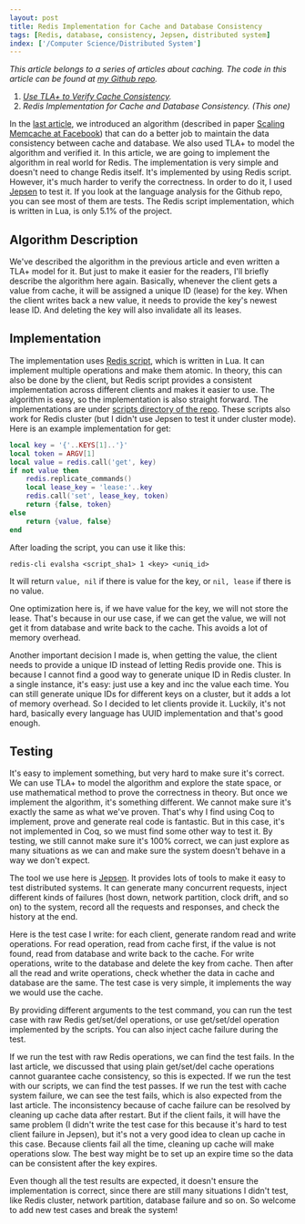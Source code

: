 ```yaml
---
layout: post
title: Redis Implementation for Cache and Database Consistency
tags: [Redis, database, consistency, Jepsen, distributed system]
index: ['/Computer Science/Distributed System']
---
```


*This article belongs to a series of articles about caching. The code in this article can be found at [my Github repo](https://github.com/wb14123/redis_lease).*

1. *[Use TLA+ to Verify Cache Consistency](/2020-11-02-Use-TLA+-to-Verify-Cache-Consistency.html).*
2. *Redis Implementation for Cache and Database Consistency. (This one)*

In the [last article](/2020-11-02-Use-TLA+-to-Verify-Cache-Consistency.html), we introduced an algorithm (described in paper [Scaling Memcache at Facebook](https://pdos.csail.mit.edu/6.824/papers/memcache-fb.pdf)) that can do a better job to maintain the data consistency between cache and database. We also used TLA+ to model the algorithm and verified it. In this article, we are going to implement the algorithm in real world for Redis. The implementation is very simple and doesn't need to change Redis itself. It's implemented by using Redis script. However, it's much harder to verify the correctness. In order to do it, I used [Jepsen](https://jepsen.io/) to test it. If you look at the language analysis for the Github repo, you can see most of them are tests. The Redis script implementation, which is written in Lua, is only 5.1% of the project.

## Algorithm Description

We've described the algorithm in the previous article and even written a TLA+ model for it. But just to make it easier for the readers, I'll briefly describe the algorithm here again. Basically, whenever the client gets a value from cache, it will be assigned a unique ID (lease) for the key. When the client writes back a new value, it needs to provide the key's newest lease ID. And deleting the key will also invalidate all its leases.

## Implementation

The implementation uses [Redis script](https://redis.io/commands/eval), which is written in Lua. It can implement multiple operations and make them atomic. In theory, this can also be done by the client, but Redis script provides a consistent implementation across different clients and makes it easier to use. The algorithm is easy, so the implementation is also straight forward. The implementations are under [scripts directory of the repo](https://github.com/wb14123/redis_lease/tree/master/scripts). These scripts also work for Redis cluster (but I didn't use Jepsen to test it under cluster mode). Here is an example implementation for get:


```lua
local key = '{'..KEYS[1]..'}'
local token = ARGV[1]
local value = redis.call('get', key)
if not value then
    redis.replicate_commands()
    local lease_key = 'lease:'..key
    redis.call('set', lease_key, token)
    return {false, token}
else
    return {value, false}
end
```

After loading the script, you can use it like this:

```
redis-cli evalsha <script_sha1> 1 <key> <uniq_id>
```

It will return `value, nil` if there is value for the key, or `nil, lease` if there is no value.

One optimization here is, if we have value for the key, we will not store the lease. That's because in our use case, if we can get the value, we will not get it from database and write back to the cache. This avoids a lot of memory overhead.

Another important decision I made is, when getting the value, the client needs to provide a unique ID instead of letting Redis provide one. This is because I cannot find a good way to generate unique ID in Redis cluster. In a single instance, it's easy: just use a key and inc the value each time. You can still generate unique IDs for different keys on a cluster, but it adds a lot of memory overhead. So I decided to let clients provide it. Luckily, it's not hard, basically every language has UUID implementation and that's good enough.

## Testing

It's easy to implement something, but very hard to make sure it's correct. We can use TLA+ to model the algorithm and explore the state space, or use mathematical method to prove the correctness in theory. But once we implement the algorithm, it's something different. We cannot make sure it's exactly the same as what we've proven. That's why I find using Coq to implement, prove and generate real code is fantastic. But in this case, it's not implemented in Coq, so we must find some other way to test it. By testing, we still cannot make sure it's 100% correct, we can just explore as many situations as we can and make sure the system doesn't behave in a way we don't expect.

The tool we use here is [Jepsen](https://jepsen.io/). It provides lots of tools to make it easy to test distributed systems. It can generate many concurrent requests, inject different kinds of failures (host down, network partition, clock drift, and so on) to the system, record all the requests and responses, and check the history at the end.

Here is the test case I write: for each client, generate random read and write operations. For read operation, read from cache first, if the value is not found, read from database and write back to the cache. For write operations, write to the database and delete the key from cache. Then after all the read and write operations, check whether the data in cache and database are the same. The test case is very simple, it implements the way we would use the cache.

By providing different arguments to the test command, you can run the test case with raw Redis get/set/del operations, or use get/set/del operation implemented by the scripts. You can also inject cache failure during the test.

If we run the test with raw Redis operations, we can find the test fails. In the last article, we discussed that using plain get/set/del cache operations cannot guarantee cache consistency, so this is expected. If we run the test with our scripts, we can find the test passes. If we run the test with cache system failure, we can see the test fails, which is also expected from the last article. The inconsistency because of cache failure can be resolved by cleaning up cache data after restart. But if the client fails, it will have the same problem (I didn't write the test case for this because it's hard to test client failure in Jepsen), but it's not a very good idea to clean up cache in this case. Because clients fail all the time, cleaning up cache will make operations slow. The best way might be to set up an expire time so the data can be consistent after the key expires.

Even though all the test results are expected, it doesn't ensure the implementation is correct, since there are still many situations I didn't test, like Redis cluster, network partition, database failure and so on. So welcome to add new test cases and break the system!

